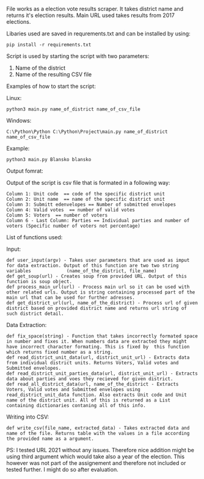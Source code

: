 File works as a election vote results scraper. It takes district name and returns it's election results. Main URL used takes results from 2017 elections. 

Libaries used are saved in requrements.txt and can be installed by using: 

    pip install -r requirements.txt

Script is used by starting the script with two parameters:
  1. Name of the district
  2. Name of the resulting CSV file
  
Examples of how to start the script:

  Linux:
  
    python3 main.py name_of_district name_of_csv_file
  Windows:
  
    C:\Python\Python C:\Python\Project\main.py name_of_district name_of_csv_file
    
  Example:
  
    python3 main.py Blansko blansko

    
Output fomrat:

  Output of the script is csv file that is formated in a following way:
  
    Column 1: Unit code  == code of the specific district unit
    Column 2: Unit name  == name of the specific district unit
    Column 3: Submitt edenvelopes == Number of submitted envelopes
    Column 4: Valid votes  == number of valid votes
    Column 5: Voters  == number of voters
    Column 6 - Last Column: Parties == Individual parties and number of voters (Specific number of voters not percentage)
    
List of functions used:

  Input:
  
    def user_input(argv) - Takes user parameters that are used as imput for data extraction. Output of this function are two two string variables             (name_of_the_district, file_name)
    def get_soup(url) - Creates soup from provided URL. Output of this function is soup object.
    def process_main_url(url) - Process main url so it can be used with other related urls. Output is string containing processed part of the main url that can be used for further adresses.
    def get_district_url(url, name_of_the_district) - Process url of given district based on provided district name and returns url string of such district detail.

  Data Extraction:
    
    def fix_space(string) - Function that takes incorrectly formated space in number and fixes it. When numbers data are extracted they might have incorrect character formating. This is fixed by  this function which returns fixed number as a string.
    def read_district_unit_data(url, district_unit_url) - Extracts data from individual district units. Returns Voters, Valid votes and Submitted envelopes.
    def read_district_unit_parties_data(url, district_unit_url) - Extracts data about parties and voes they recieved for given district.
    def read_all_district_data(url, name_of_the_district - Extracts Voters, Valid votes and Submitted envelopes using read_district_unit_data function. Also extracts Unit code and Unit name of the district unit. All of this is returned as a List containing dictionaries contaning all of this info.
  
  Writing into CSV:
  
    def write_csv(file_name, extracted_data) - Takes extracted data and name of the file. Returns table with the values in a file according the provided name as a argument.
    
 PS: I tested URL 2021 without any issues. Therefore nice addition might be using third argument which would take also a year of the election. This however was not part of the assignement and therefore not included or tested further. I might do so after evaluation.
